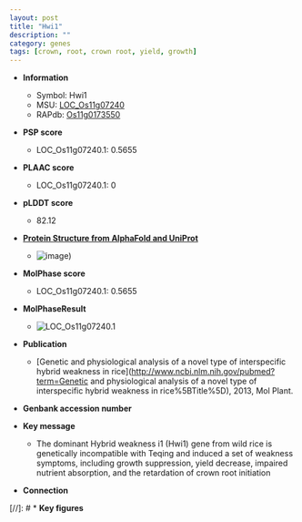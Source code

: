 ```yaml
---
layout: post
title: "Hwi1"
description: ""
category: genes
tags: [crown, root, crown root, yield, growth]
---
```


* **Information**  
    + Symbol: Hwi1  
    + MSU: [LOC_Os11g07240](http://rice.plantbiology.msu.edu/cgi-bin/ORF_infopage.cgi?orf=LOC_Os11g07240)  
    + RAPdb: [Os11g0173550](http://rapdb.dna.affrc.go.jp/viewer/gbrowse_details/irgsp1?name=Os11g0173550)  

* **PSP score**  
    + LOC_Os11g07240.1: 0.5655 

* **PLAAC score**  
    + LOC_Os11g07240.1: 0 

* **pLDDT score**
    + 82.12

* **[Protein Structure from AlphaFold and UniProt](https://www.uniprot.org/uniprotkb/Q53PD1/entry#structure)**
    + ![image](https://ricepsp.github.io/images/Q5/AF-Q53PD1-F1.png))

* **MolPhase score**
    + LOC_Os11g07240.1: 0.5655

* **MolPhaseResult**
    + ![LOC_Os11g07240.1](https://ricepsp.github.io/pictures/LOC_Os11g/LOC_Os11g07240.1.png)

* **Publication**  
    + [Genetic and physiological analysis of a novel type of interspecific hybrid weakness in rice](http://www.ncbi.nlm.nih.gov/pubmed?term=Genetic and physiological analysis of a novel type of interspecific hybrid weakness in rice%5BTitle%5D), 2013, Mol Plant.

* **Genbank accession number**  

* **Key message**  
    + The dominant Hybrid weakness i1 (Hwi1) gene from wild rice is genetically incompatible with Teqing and induced a set of weakness symptoms, including growth suppression, yield decrease, impaired nutrient absorption, and the retardation of crown root initiation

* **Connection**  

[//]: # * **Key figures**  


